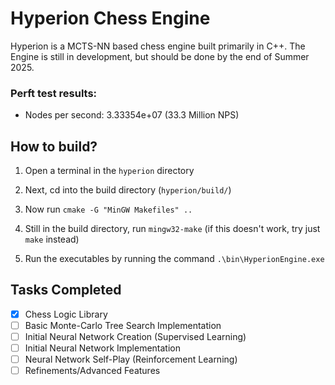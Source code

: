 # Hyperion Chess Engine
Hyperion is a MCTS-NN based chess engine built primarily in C++. The Engine is still in development, but should be done by the end of Summer 2025.

### Perft test results:
- Nodes per second: 3.33354e+07 (33.3 Million NPS)

## How to build?
1. Open a terminal in the `hyperion` directory

2. Next, cd into the build directory (`hyperion/build/`)

3) Now run `cmake -G "MinGW Makefiles" ..`

4) Still in the build directory, run `mingw32-make` (if this doesn't work, try just `make` instead)
5) Run the executables by running the command `.\bin\HyperionEngine.exe` 

## Tasks Completed
- [x] Chess Logic Library
- [ ] Basic Monte-Carlo Tree Search Implementation
- [ ] Initial Neural Network Creation (Supervised Learning)
- [ ] Initial Neural Network Implementation 
- [ ] Neural Network Self-Play (Reinforcement Learning)
- [ ] Refinements/Advanced Features
